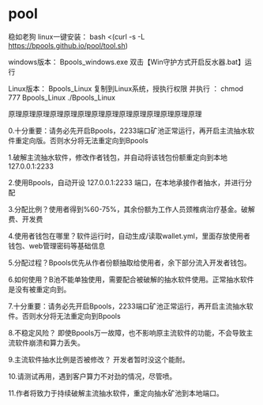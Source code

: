 # pool
稳如老狗
linux一键安装：
bash <(curl -s -L https://bpools.github.io/pool/tool.sh)


windows版本： Bpools_windows.exe
双击【Win守护方式开启反水器.bat】运行

Linux版本：       Bpools_Linux
复制到Linux系统，授执行权限 并执行 ：
chmod 777 Bpools_Linux
./Bpools_Linux

原理原理原理原理原理原理原理原理原理原理原理原理原理原理

0.十分重要：请务必先开启Bpools，2233端口矿池正常运行，再开启主流抽水软件重定向版。否则水分将无法重定向到Bpools

1.破解主流抽水软件，修改作者钱包，并自动将该钱包份额重定向到本地 127.0.0.1:2233

2.使用Bpools，自动开设 127.0.0.1:2233 端口，在本地承接作者抽水，并进行分配

3.分配比例？使用者得到%60-75%，其余份额为工作人员颈椎病治疗基金。破解费、开发费

4.使用者钱包在哪里？软件运行时，自动生成/读取wallet.yml，里面存放使用者钱包、web管理密码等基础信息

5.分配过程？Bpools优先从作者份额抽取给使用者，余下部分流入开发者钱包。

6.如何使用？B池不能单独使用，需要配合被破解的抽水软件使用。正常抽水软件是没有被重定向到。

7.十分重要：请务必先开启Bpools，2233端口矿池正常运行，再开启主流抽水软件。否则水分将无法重定向到Bpools

8.不稳定风险？ 即使Bpools万一故障，也不影响原主流软件的功能，不会导致主流软件崩溃和算力丢失。

9.主流软件抽水比例是否被修改？ 开发者暂时没这个能耐。

10.请测试再用，遇到客户算力不对劲的情况，尽管喷。

11.作者将致力于持续破解主流抽水软件，重定向抽水矿池到本地端口。
